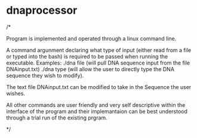# dnaprocessor

/*

Program is implemented and operated through a linux command line. 

  A command argunment declaring what type of input (either read from a file or typed into the bash) is required to be passed when running
  the executable.
        Examples: ./dna file (will pull DNA sequence input from the file DNAinput.txt) ./dna type (will allow the user to directly type 
        the DNA sequence they wish to modify).
        
  The text file DNAinput.txt can be modified to take in the Sequence the user wishes.
   
  All other commands are user friendly and very self descriptive within the interface of the program and their implemantaion can be best 
  understood through a trial run of the existing prgram.
  
*/
